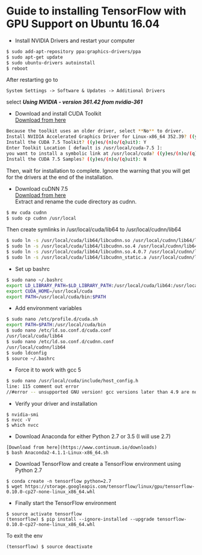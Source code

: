# Guide to installing TensorFlow with GPU Support on Ubuntu 16.04

* Install NVIDIA Drivers and restart your computer
```bash
$ sudo add-apt-repository ppa:graphics-drivers/ppa
$ sudo apt-get update
$ sudo ubuntu-drivers autoinstall
$ reboot
```
After restarting go to
```
System Settings -> Software & Updates -> Additional Drivers
```
select ***Using NVIDIA - version 361.42 from nvidia-361***

* Download and install CUDA Toolkit<br>
[Download from here](https://developer.nvidia.com/cuda-toolkit) <br>
```bash
Because the toolkit uses an older driver, select **No** to driver.
Install NVIDIA Accelerated Graphics Driver for Linux-x86_64 352.39? ((y)es/(n)o/(q)uit): N
Install the CUDA 7.5 Toolkit? ((y)es/(n)o/(q)uit): Y
Enter Toolkit Location [ default is /usr/local/cuda-7.5 ]:
you want to install a symbolic link at /usr/local/cuda? ((y)es/(n)o/(q)uit): Y
Install the CUDA 7.5 Samples? ((y)es/(n)o/(q)uit): N
```
Then, wait for installation to complete. Ignore the warning that you will get for the drivers at the end of the installation.

* Download cuDNN 7.5 <br>
[Download from here](https://developer.nvidia.com/rdp/cudnn-download) <br>
Extract and rename the cude directory as cudnn.
```bash
$ mv cuda cudnn
$ sudo cp cudnn /usr/local
```
Then create symlinks in /usr/local/cuda/lib64 to /usr/local/cudnn/lib64
```bash
$ sudo ln -s /usr/local/cuda/lib64/libcudnn.so /usr/local/cudnn/lib64/libcudnn.so
$ sudo ln -s /usr/local/cuda/lib64/libcudnn.so.4 /usr/local/cudnn/lib64/libcudnn.so.4
$ sudo ln -s /usr/local/cuda/lib64/libcudnn.so.4.0.7 /usr/local/cudnn/lib64/libcudnn.so.4.0.7
$ sudo ln -s /usr/local/cuda/lib64/libcudnn_static.a /usr/local/cudnn/lib64/libcudnn_static.a
```

* Set up bashrc
```bash
$ sudo nano ~/.bashrc
export LD_LIBRARY_PATH=$LD_LIBRARY_PATH:/usr/local/cuda/lib64:/usr/local/cudnn/lib64
export CUDA_HOME=/usr/local/cuda
export PATH=/usr/local/cuda/bin:$PATH
```

* Add environment variables
```bash
$ sudo nano /etc/profile.d/cuda.sh
export PATH=$PATH:/usr/local/cuda/bin
$ sudo nano /etc/ld.so.conf.d/cuda.conf
/usr/local/cuda/lib64
$ sudo nano /etc/ld.so.conf.d/cudnn.conf
/usr/local/cudnn/lib64
$ sudo ldconfig
$ source ~/.bashrc
```

* Force it to work with gcc 5 <br>
```bash
$ sudo nano /usr/local/cuda/include/host_config.h
line: 115 comment out error
//#error -- unsupported GNU version! gcc versions later than 4.9 are not supported!
```

* Verify your driver and installation
```
$ nvidia-smi
$ nvcc -V
$ which nvcc
```

* Download Anaconda for either Python 2.7 or 3.5 (I will use 2.7)
```
[Download from here](https://www.continuum.io/downloads)
$ bash Anaconda2-4.1.1-Linux-x86_64.sh
```

* Download TensorFlow and create a TensorFlow environment using Python 2.7
```
$ conda create -n tensorflow python=2.7
$ wget https://storage.googleapis.com/tensorflow/linux/gpu/tensorflow-0.10.0-cp27-none-linux_x86_64.whl
```

* Finally start the TensorFlow environment
```
$ source activate tensorflow
(tensorflow) $ pip install --ignore-installed --upgrade tensorflow-0.10.0-cp27-none-linux_x86_64.whl
```
To exit the env
```
(tensorflow) $ source deactivate
```
